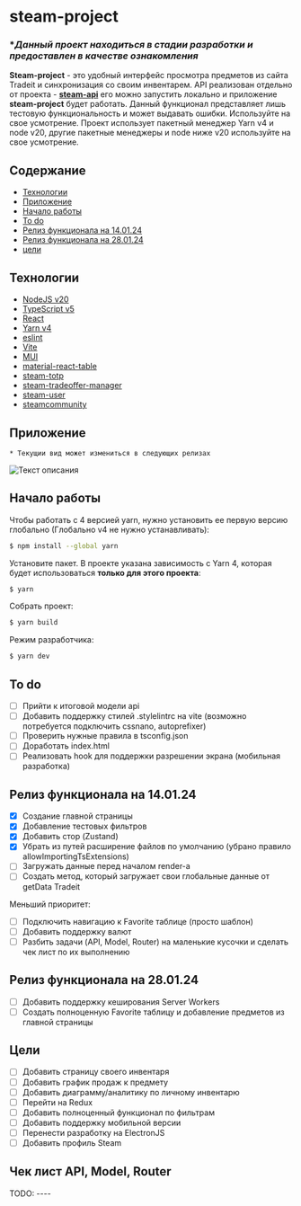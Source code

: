 # steam-project

### ****Данный проект находиться в стадии разработки и предоставлен в качестве ознакомления***

**Steam-project** - это удобный интерфейс просмотра предметов из сайта Tradeit и синхронизация со своим инвентарем. 
API реализован отдельно от проекта - **[steam-api](https://github.com/NaNFull/steam-api)** 
его можно запустить локально и приложение **steam-project** будет работать.
Данный функционал представляет лишь тестовую функциональность и может выдавать ошибки. Используйте на свое усмотрение.
Проект использует пакетный менеджер Yarn v4 и node v20, другие пакетные менеджеры и node ниже v20 используйте на 
свое усмотрение.

## Содержание
- [Технологии](#технологии)
- [Приложение](#приложение)
- [Начало работы](#начало-работы)
- [To do](#to-do)
- [Релиз функционала на 14.01.24](#релиз-функционала-на-140124)
- [Релиз функционала на 28.01.24](#релиз-функционала-на-280124)
- [цели](#цели)

## Технологии
- [NodeJS v20](https://nodejs.org/)
- [TypeScript v5](https://www.typescriptlang.org/)
- [React](https://reactjs.org/)
- [Yarn v4](https://yarnpkg.com/blog/release/4.0)
- [eslint](https://eslint.org)
- [Vite](https://nodemon.io/)
- [MUI](https://mui.com/material-ui/)
- [material-react-table](https://www.material-react-table.com/)
- [steam-totp](https://github.com/DoctorMcKay/node-steam-totp)
- [steam-tradeoffer-manager](https://github.com/DoctorMcKay/node-steam-tradeoffer-manager)
- [steam-user](https://github.com/DoctorMcKay/node-steam-user)
- [steamcommunity](https://github.com/DoctorMcKay/node-steamcommunity)

## Приложение
```* Текущии вид может измениться в следующих релизах```


![Текст описания](./docs/images/app.png)

## Начало работы
Чтобы работать с 4 версией yarn, нужно установить ее первую версию глобально (Глобально v4 не нужно устанавливать):
```sh
$ npm install --global yarn
```

Установите пакет. В проекте указана зависимость с Yarn 4, которая будет использоваться **только для этого проекта**:
```sh
$ yarn
```

Собрать проект:
```sh
$ yarn build
```

Режим разработчика:

```sh
$ yarn dev
```

## To do
- [ ] Прийти к итоговой модели api
- [ ] Добавить поддержку стилей .stylelintrc на vite (возможно потребуется подключить cssnano, autoprefixer)
- [ ] Проверить нужные правила в tsconfig.json
- [ ] Доработать index.html
- [ ] Реализовать hook для поддержки разрешении экрана (мобильная разработка)

## Релиз функционала на 14.01.24
- [x] Создание главной страницы
- [x] Добавление тестовых фильтров
- [x] Добавить стор (Zustand)
- [x] Убрать из путей расширение файлов по умолчанию (убрано правило allowImportingTsExtensions)
- [ ] Загружать данные перед началом render-а
- [ ] Создать метод, который загружает свои глобальные данные от getData Tradeit

Меньший приоритет:
- [ ] Подключить навигацию к Favorite таблице (просто шаблон)
- [ ] Добавить поддержку валют
- [ ] Разбить задачи (API, Model, Router) на маленькие кусочки и сделать чек лист по их выполнению

## Релиз функционала на 28.01.24
- [ ] Добавить поддержку кеширования Server Workers
- [ ] Создать полноценную Favorite таблицу и добавление предметов из главной страницы

## Цели
- [ ] Добавить страницу своего инвентаря
- [ ] Добавить график продаж к предмету
- [ ] Добавить диаграмму/аналитику по личному инвентарю
- [ ] Перейти на Redux
- [ ] Добавить полноценный функционал по фильтрам
- [ ] Добавить поддержку мобильной версии
- [ ] Перенести разработку на ElectronJS
- [ ] Добавить профиль Steam

## Чек лист API, Model, Router
TODO: ----
